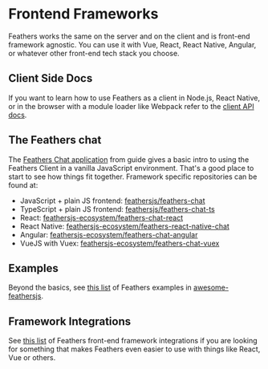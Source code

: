 # Frontend Frameworks

Feathers works the same on the server and on the client and is front-end framework agnostic. You can use it with Vue, React, React Native, Angular, or whatever other front-end tech stack you choose.

## Client Side Docs

If you want to learn how to use Feathers as a client in Node.js, React Native, or in the browser with a module loader like Webpack refer to the [client API docs](../api/client.md).

## The Feathers chat

The [Feathers Chat application](../guides/readme) from guide gives a basic intro to using the Feathers Client in a vanilla JavaScript environment. That's a good place to start to see how things fit together. Framework specific repositories can be found at:

- JavaScript + plain JS frontend: [feathersjs/feathers-chat](https://github.com/feathersjs/feathers-chat)
- TypeScript + plain JS frontend: [feathersjs/feathers-chat-ts](https://github.com/feathersjs/feathers-chat-ts)
- React: [feathersjs-ecosystem/feathers-chat-react](https://github.com/feathersjs-ecosystem/feathers-chat-react)
- React Native: [feathersjs-ecosystem/feathers-react-native-chat](https://github.com/feathersjs-ecosystem/feathers-react-native-chat)
- Angular: [feathersjs-ecosystem/feathers-chat-angular](https://github.com/feathersjs-ecosystem/feathers-chat-angular)
- VueJS with Vuex: [feathersjs-ecosystem/feathers-chat-vuex](https://github.com/feathersjs-ecosystem/feathers-chat-vuex)

## Examples

Beyond the basics, see [this list](https://github.com/feathersjs/awesome-feathersjs#examples) of Feathers examples in [awesome-feathersjs](https://github.com/feathersjs/awesome-feathersjs).

## Framework Integrations

See [this list](https://github.com/feathersjs/awesome-feathersjs#frontend-frameworks) of Feathers front-end framework integrations if you are looking for something that makes Feathers even easier to use with things like React, Vue or others.
